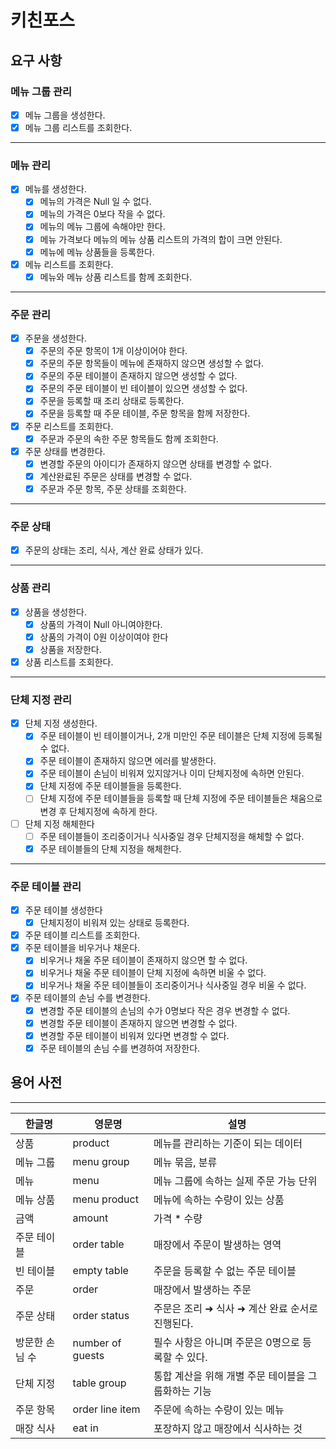 # 키친포스

## 요구 사항

### **메뉴 그룹 관리**
- [X] 메뉴 그룹을 생성한다.
- [X] 메뉴 그룹 리스트를 조회한다.
----

### **메뉴 관리**
- [X] 메뉴를 생성한다.
  - [X] 메뉴의 가격은 Null 일 수 없다.
  - [X] 메뉴의 가격은 0보다 작을 수 없다.
  - [X] 메뉴의 메뉴 그룹에 속해야만 한다.
  - [X] 메뉴 가격보다 메뉴의 메뉴 상품 리스트의 가격의 합이 크면 안된다.
  - [X] 메뉴에 메뉴 상품들을 등록한다.
- [X] 메뉴 리스트를 조회한다.
  - [X] 메뉴와 메뉴 상품 리스트를 함께 조회한다.
----

### **주문 관리**
- [X] 주문을 생성한다.
  - [X] 주문의 주문 항목이 1개 이상이어야 한다.
  - [X] 주문의 주문 항목들이 메뉴에 존재하지 않으면 생성할 수 없다.
  - [X] 주문의 주문 테이블이 존재하지 않으면 생성할 수 없다.
  - [X] 주문의 주문 테이블이 빈 테이블이 있으면 생성할 수 없다.
  - [X] 주문을 등록할 때 조리 상태로 등록한다.
  - [X] 주문을 등록할 때 주문 테이블, 주문 항목을 함께 저장한다.
- [X] 주문 리스트를 조회한다.
  - [X] 주문과 주문의 속한 주문 항목들도 함께 조회한다.
- [X] 주문 상태를 변경한다.
  - [X] 변경할 주문의 아이디가 존재하지 않으면 상태를 변경할 수 없다.
  - [X] 계산완료된 주문은 상태를 변경할 수 없다.
  - [X] 주문과 주문 항목, 주문 상태를 조회한다.
----

### **주문 상태**
- [X] 주문의 상태는 조리, 식사, 계산 완료 상태가 있다.
----

### **상품 관리**
- [X] 상품을 생성한다.
  - [X] 상품의 가격이 Null 아니여야한다.
  - [X] 상품의 가격이 0원 이상이여야 한다
  - [X] 상품을 저장한다.
- [X] 상품 리스트를 조회한다.
----

### **단체 지정 관리**
- [X] 단체 지정 생성한다.
  - [X] 주문 테이블이 빈 테이블이거나, 2개 미만인 주문 테이블은 단체 지정에 등록될 수 없다.
  - [X] 주문 테이블이 존재하지 않으면 에러를 발생한다.
  - [X] 주문 테이블이 손님이 비워져 있지않거나 이미 단체지정에 속하면 안된다.
  - [X] 단체 지정에 주문 테이블들을 등록한다.
  - [ ] 단체 지정에 주문 테이블들을 등록할 때 단체 지정에 주문 테이블들은 채움으로 변경 후 단체지정에 속하게 한다.
- [ ] 단체 지정 해체한다
  - [ ] 주문 테이블들이 조리중이거나 식사중일 경우 단체지정을 해체할 수 없다.
  - [X] 주문 테이블들의 단체 지정을 해체한다.

----

### **주문 테이블 관리**
- [X] 주문 테이블 생성한다
  - [X] 단체지정이 비워져 있는 상태로 등록한다.
- [X] 주문 테이블 리스트를 조회한다.
- [X] 주문 테이블을 비우거나 채운다.
  - [X] 비우거나 채울 주문 테이블이 존재하지 않으면 할 수 없다.
  - [X] 비우거나 채울 주문 테이블이 단체 지정에 속하면 비울 수 없다.
  - [X] 비우거나 채울 주문 테이블들이 조리중이거나 식사중일 경우 비울 수 없다.
- [X] 주문 테이블의 손님 수를 변경한다.
  - [X] 변경할 주문 테이블의 손님의 수가 0명보다 작은 경우 변경할 수 없다.
  - [X] 변경할 주문 테이블이 존재하지 않으면 변경할 수 없다.
  - [X] 변경할 주문 테이블이 비워져 있다면 변경할 수 없다.
  - [X] 주문 테이블의 손님 수를 변경하여 저장한다.

## 용어 사전
----

| 한글명 | 영문명 | 설명 |
| --- | --- | --- |
| 상품 | product | 메뉴를 관리하는 기준이 되는 데이터 |
| 메뉴 그룹 | menu group | 메뉴 묶음, 분류 |
| 메뉴 | menu | 메뉴 그룹에 속하는 실제 주문 가능 단위 |
| 메뉴 상품 | menu product | 메뉴에 속하는 수량이 있는 상품 |
| 금액 | amount | 가격 * 수량 |
| 주문 테이블 | order table | 매장에서 주문이 발생하는 영역 |
| 빈 테이블 | empty table | 주문을 등록할 수 없는 주문 테이블 |
| 주문 | order | 매장에서 발생하는 주문 |
| 주문 상태 | order status | 주문은 조리 ➜ 식사 ➜ 계산 완료 순서로 진행된다. |
| 방문한 손님 수 | number of guests | 필수 사항은 아니며 주문은 0명으로 등록할 수 있다. |
| 단체 지정 | table group | 통합 계산을 위해 개별 주문 테이블을 그룹화하는 기능 |
| 주문 항목 | order line item | 주문에 속하는 수량이 있는 메뉴 |
| 매장 식사 | eat in | 포장하지 않고 매장에서 식사하는 것 |
